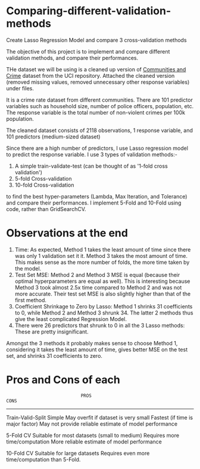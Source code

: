 # Comparing-different-validation-methods
Create Lasso Regression Model and compare 3 cross-validation methods

The objective of this project is to implement and compare different validation methods, and compare their performances.

THe dataset we will be using is a cleaned up version of [Communities and Crime](http://archive.ics.uci.edu/ml/datasets/communities+and+crime+unnormalized) dataset from the UCI repository. Attached the cleaned version (removed missing values, removed unnecessary other response variables) under files. 

It is a crime rate dataset from different communities. There are 101 predictor variables such as household size, number of police officers, population, etc. The response variable is the total number of non-violent crimes per 100k population.

The cleaned dataset consists of 2118 observations, 1 response variable, and 101 predictors (medium-sized dataset)

Since there are a high number of predictors, I use Lasso regression model to predict the response variable. I use 3 types of validation methods:-

1) A simple train-validate-test (can be thought of as '1-fold cross validation')
2) 5-fold Cross-validation
3) 10-fold Cross-validation

to find the best hyper-parameters (Lambda, Max Iteration, and Tolerance) and compare their performances. I implement 5-Fold and 10-Fold using code, rather than GridSearchCV.

# Observations at the end
1) Time: As expected, Method 1 takes the least amount of time since there was only 1 validation set it it. Method 3 takes the most amount of time. This makes sense as the more number of folds, the more time taken by the model.
2) Test Set MSE: Method 2 and Method 3 MSE is equal (because their optimal hyperparameters are equal as well). This is interesting because Method 3 took almost 2.5x time compared to Method 2 and was not more accurate. Their test set MSE is also slightly higher than that of the first method.
3) Coefficient Shrinkage to Zero by Lasso: Method 1 shrinks 31 coefficients to 0, while Method 2 and Method 3 shrunk 34. The latter 2 methods thus give the least complicated Regression Model.
4) There were 26 predictors that shrunk to 0 in all the 3 Lasso methods: These are pretty insignificant.

Amongst the 3 methods it probably makes sense to choose Method 1, considering it takes the least amount of time, gives better MSE on the test set, and shrinks 31 coefficients to zero.

# Pros and Cons of each

                                PROS                                                CONS
------------------------------------------------------------------------------------------------------------------------
Train-Valid-Split             Simple                               May overfit if dataset is very small
                     Fastest (if time is major factor)             May not provide reliable estimate of model performance

5-Fold CV           Suitable for most datasets (small to medium)   Requires more time/computation
                    More reliable estimate of model performance

10-Fold CV          Suitable for large datasets                    Requires even more time/computation than 5-Fold.
